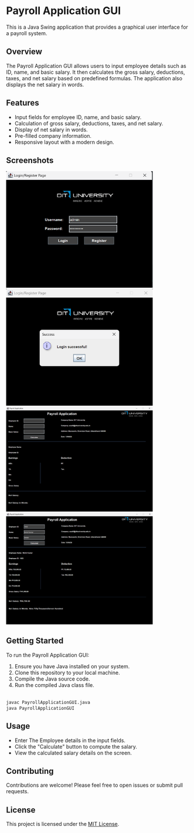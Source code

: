 <!DOCTYPE html>
<html lang="en">
<head>
    <meta charset="UTF-8">
    <meta name="viewport" content="width=device-width, initial-scale=1.0">
</head>
<body>

<h1>Payroll Application GUI</h1>

<p>This is a Java Swing application that provides a graphical user interface for a payroll system.</p>

<h2>Overview</h2>

<p>The Payroll Application GUI allows users to input employee details such as ID, name, and basic salary. It then calculates the gross salary, deductions, taxes, and net salary based on predefined formulas. The application also displays the net salary in words.</p>

<h2>Features</h2>

<ul>
    <li>Input fields for employee ID, name, and basic salary.</li>
    <li>Calculation of gross salary, deductions, taxes, and net salary.</li>
    <li>Display of net salary in words.</li>
    <li>Pre-filled company information.</li>
    <li>Responsive layout with a modern design.</li>
</ul>

<h2>Screenshots</h2>

<img src="images/1.png" alt="Login Page" width="400">
<img src="images/2.png" alt="Login Sucessfull" width="400">
<img src="images/3.png" alt="Main Page" width="400">
<img src="images/4.png" alt="Main Page Output" width="400">

<h2>Getting Started</h2>

<p>To run the Payroll Application GUI:</p>

<ol>
    <li>Ensure you have Java installed on your system.</li>
    <li>Clone this repository to your local machine.</li>
    <li>Compile the Java source code.</li>
    <li>Run the compiled Java class file.</li>
</ol>

<pre><code>
javac PayrollApplicationGUI.java
java PayrollApplicationGUI
</code></pre>

<h2>Usage</h2>

<ul>
    <li>Enter The Employee details in the input fields.</li>
    <li>Click the "Calculate" button to compute the salary.</li>
    <li>View the calculated salary details on the screen.</li>
</ul>

<h2>Contributing</h2>

<p>Contributions are welcome! Please feel free to open issues or submit pull requests.</p>

<h2>License</h2>

<p>This project is licensed under the <a href="LICENSE">MIT License</a>.</p>

</body>
</html>
